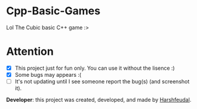 # Cpp-Basic-Games
 Lol The Cubic basic C++ game :>
# Attention
- [x] This project just for fun only. You can use it without the lisence :)
- [x] Some bugs may appears :(
- [ ] It's not updating until I see someone report the bug(s) (and screenshot it).

**Developer**: this project was created, developed, and made by [Harshfeudal](https://github.com/harshfeudal).
